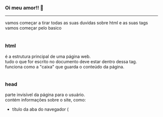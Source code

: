 ### Oi meu amor!! 🥰
---
vamos começar a tirar todas as suas duvidas sobre html e as suas tags <br>
vamos começar pelo basico <br>
<br>

### **html** <br>
é a estrutura principal de uma página web. <br>
tudo o que for escrito no documento deve estar dentro dessa tag. <br>
funciona como a "caixa" que guarda o conteúdo da página. <br>

#

### **head** <br>
parte invisível da página para o usuário. <br>
contém informações sobre o site, como: <br>
*  título da aba do navegador (<title>), <br>
*  links para arquivos CSS, <br>
*  scripts, <br>
*  metadados (charset, descrição, autor etc.). <br>

#

### **body** <br>
parte visível da página, onde vai o conteúdo que o usuário enxerga. <br>
aqui ficam: textos, imagens, vídeos, links, tabelas, botões e tudo o que será mostrado na tela. <br>


a estrutura fica assim 
```html
   <!DOCTYPE html>
   <html lang="pt-br">
   <head>
       <meta charset="UTF-8">
       <meta name="viewport" content="width=device-width, initial-scale=1.0">
       <title>Document</title>
   </head>
   <body>
    
   </body>
   </html>
```



### **h1** <br>
* são títulos/heading tags que definem a hierarquia de conteúdo em uma página, <br>
 temos tbm vários tipos de tamanhos de titulos, temos tamanhos que vao de h1 ↑ , que é o mais importante até h6 ↓ , sendo o h6 o menos, são usados para subtitulos <br>
```html
    <h1> título principal da página ou do artigo (idealmente um por página) </h1>
    <h2> seções principais do conteúdo </h2>
    <h3> subseções dentro de um h2 </h3>
    <h4> detalhes </h4>
    <h5> detalhes </h5>
    <h6> e mais detalhes </h6>
```


 ### **p** <br>
* representa um paragrafo, o corpo de uma redação, o desenvolvimento, vc vai usar em td oq nao for titulo ¯ \_(ツ)_/¯ <br>

#

 ### **li** <br>
* ele serve para arrumar a lista, tem sempre que estar dentro de uma tag (ol) ou (ul) <br>

#

 ### **ol** <br>
 é uma lista ordenada, uma lista que segue "passos" ela adiciona um numero antes do item, é uma lista usada em reseita de bolo <br>
```html
    <p> bolinho 🍰 </p>
    <ol>
        <li> corta a cenoura em rodelas </li>
        <li> coloca no liquidificador junto com os outros ingredientes </li>
        <li> quando ficar homogeneo, adicione aos poucos na farinnha de trigo </li>
        <li> forno à 180 ° por 40 min </li>
    </ol>
```




 ### **ul**
* tambem é uma lista mas só que alcontrario da tag (ol), ele adiciona um pontinho ● antes da palavra da lista <br>
```html
    <p>carros que acho bonito 🚗</p>
    <ul>
        <li>ram rampage</li>
        <li>dodge challenger</li>
        <li>bmw alpina e9</li>
        <li>delorean dmc 12</li>
    </ul>
```
<br>

por enquanto é isso, vou ir acrescentando mais coisas ao longo do tempo, como botões e alguns efeitos legais, qualquer dúvida é só mandar msg, estou sempre disponível só para vc ☆⌒(*＾-゜)v
